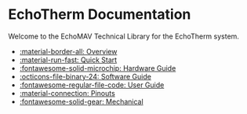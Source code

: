 # EchoTherm Documentation

Welcome to the EchoMAV Technical Library for the EchoTherm system.

<div class="grid cards" markdown>

- [:material-border-all: Overview](overview.md)
- [:material-run-fast: Quick Start](quickstart.md)
- [:fontawesome-solid-microchip: Hardware Guide](hardware.md)
- [:octicons-file-binary-24: Software Guide](software.md)
- [:fontawesome-regular-file-code: User Guide](userguide.md)
- [:material-connection: Pinouts](electrical.md)
- [:fontawesome-solid-gear: Mechanical](mechanical.md)

</div>
